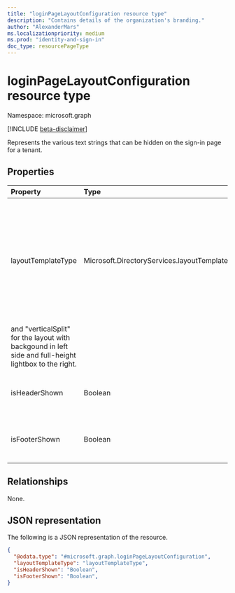 ```yaml
---
title: "loginPageLayoutConfiguration resource type"
description: "Contains details of the organization's branding."
author: "AlexanderMars"
ms.localizationpriority: medium
ms.prod: "identity-and-sign-in"
doc_type: resourcePageType
---
```


# loginPageLayoutConfiguration resource type

Namespace: microsoft.graph

[!INCLUDE [beta-disclaimer](../../includes/beta-disclaimer.md)]

Represents the various text strings that can be hidden on the sign-in page for a tenant.

## Properties

|Property|Type|Description|
|:---|:---|:---|
| layoutTemplateType | Microsoft.DirectoryServices.layoutTemplateType | A layout of the sign-in page which is applied to the page. Supported values are "default" for the default Microsoft layout with centered lightbox.
and "verticalSplit" for the layout with backgound in left side and full-height lightbox to the right. |
| isHeaderShown | Boolean | Option to show the header on the sign-in page. |
| isFooterShown | Boolean | Option to show the footer on the sign-in page. |

## Relationships
None.

## JSON representation
The following is a JSON representation of the resource.
<!-- {
  "blockType": "resource",
  "@odata.type": "microsoft.graph.loginPageLayoutConfiguration"
}
-->
``` json
{
  "@odata.type": "#microsoft.graph.loginPageLayoutConfiguration",
  "layoutTemplateType": "layoutTemplateType",
  "isHeaderShown": "Boolean",
  "isFooterShown": "Boolean",
}
```
